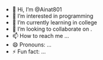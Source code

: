 - 👋 Hi, I’m @Ainat801
- 👀 I’m interested in programming
- 🌱 I’m currently learning in college
- 💞️ I’m looking to collaborate on .
- 📫 How to reach me ...
- 😄 Pronouns: ...
- ⚡ Fun fact: ...

<!---
Ainat801/Ainat801 is a ✨ special ✨ repository because its `README.md` (this file) appears on your GitHub profile.
You can click the Preview link to take a look at your changes.
--->
